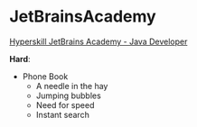 # JetBrainsAcademy
 [Hyperskill JetBrains Academy - Java Developer](https://hyperskill.org)

__Hard__:

- Phone Book
    - A needle in the hay
    - Jumping bubbles
    - Need for speed
    - Instant search

